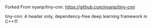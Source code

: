 Forked From nyanp/tiny-cnn.
https://github.com/nyanp/tiny-cnn

tiny-cnn: A header only, dependency-free deep learning framework in C++11

